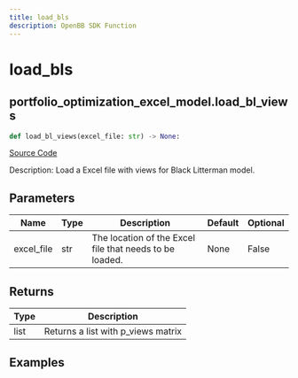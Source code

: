 ```yaml
---
title: load_bls
description: OpenBB SDK Function
---
```


# load_bls

## portfolio_optimization_excel_model.load_bl_views

```python title='openbb_terminal/portfolio/portfolio_optimization/excel_model.py'
def load_bl_views(excel_file: str) -> None:
```
[Source Code](https://github.com/OpenBB-finance/OpenBBTerminal/tree/main/openbb_terminal/portfolio/portfolio_optimization/excel_model.py#L101)

Description: Load a Excel file with views for Black Litterman model.

## Parameters

| Name | Type | Description | Default | Optional |
| ---- | ---- | ----------- | ------- | -------- |
| excel_file | str | The location of the Excel file that needs to be loaded. | None | False |

## Returns

| Type | Description |
| ---- | ----------- |
| list | Returns a list with p_views matrix |

## Examples

